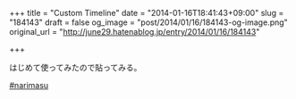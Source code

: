 +++
title = "Custom Timeline"
date = "2014-01-16T18:41:43+09:00"
slug = "184143"
draft = false
og_image = "post/2014/01/16/184143-og-image.png"
original_url = "http://june29.hatenablog.jp/entry/2014/01/16/184143"

+++

<p>はじめて使ってみたので貼ってみる。</p>
<p><a class="twitter-timeline" href="https://twitter.com/june29/timelines/423750815019327489" data-widget-id="423751622846464000">#narimasu</a><br>
    <script>!function(d,s,id){var js,fjs=d.getElementsByTagName(s)[0],p=/^http:/.test(d.location)?'http':'https';if(!d.getElementById(id)){js=d.createElement(s);js.id=id;js.src=p+"://platform.twitter.com/widgets.js";fjs.parentNode.insertBefore(js,fjs);}}(document,"script","twitter-wjs");</script></p>
